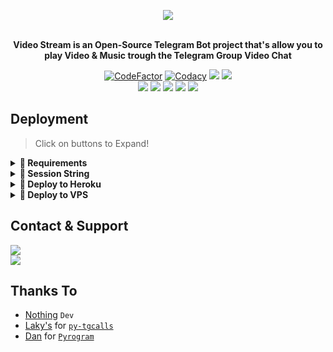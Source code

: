 <p align="center"><a href="https://t.me/VeezVideoBot"><img src="https://github.com/PunyaChael/Bot-Telegram/raw/main/driver/veezlogo.png"></a></p>
<p align="center">
    <br><b>Video Stream is an Open-Source Telegram Bot project that's allow you to play Video & Music trough the Telegram Group Video Chat</b><br>
</p>
<p align="center">
    <a href="https://www.codefactor.io/repository/github/PunyaChael/Bot-Telegram"> <img src="https://www.codefactor.io/repository/github/PunyaChael/Bot-Telegram/badge?color=red&logo=codacy&style=flat-square" alt="CodeFactor" /></a>
    <a href="https://app.codacy.com/gh/PunyaChael/Bot-Telegram/dashboard"> <img src="https://img.shields.io/codacy/grade/a723cb464d5a4d25be3152b5d71de82d?color=red&logo=codacy&style=flat-square" alt="Codacy" /></a>
    <a href="https://www.python.org/" alt="made-with-python"> <img src="https://img.shields.io/badge/Made%20with-Python-black.svg?style=flat-square&logo=python&logoColor=blue&color=red" /></a>
    <a href="https://github.com/PunyaChael/Bot-Telegram/graphs/commit-activity" alt="Maintenance"> <img src="https://img.shields.io/badge/Maintained%3F-yes-red.svg?style=flat-square" /></a><br>
    <a href="https://github.com/PunyaChael/Bot-Telegram"> <img src="https://img.shields.io/github/repo-size/PunyaChael/Bot-Telegram?color=red&logo=github&logoColor=blue&style=flat-square" /></a>
    <a href="https://github.com/PunyaChael/Bot-Telegram/commits/main"> <img src="https://img.shields.io/github/last-commit/PunyaChael/Bot-Telegram?color=red&logo=github&logoColor=blue&style=flat-square" /></a>
    <a href="https://github.com/PunyaChael/Bot-Telegram/issues"> <img src="https://img.shields.io/github/issues/PunyaChael/Bot-Telegram?color=red&logo=github&logoColor=blue&style=flat-square" /></a>
    <a href="https://github.com/PunyaChael/Bot-Telegram/network/members"> <img src="https://img.shields.io/github/forks/PunyaChael/Bot-Telegram?color=red&logo=github&logoColor=blue&style=flat-square" /></a>
    <a href="https://github.com/PunyaChael/Bot-Telegram/network/members"> <img src="https://img.shields.io/github/stars/PunyaChael/Bot-Telegram?color=red&logo=github&logoColor=blue&style=flat-square" /></a>
</p>

## Deployment

> Click on buttons to Expand!
<details>
<summary><b>🔗 Requirements</b></summary>
<br>

- [Python3.9](https://www.python.org/downloads/release/python-390/)
- [Telegram API Key](https://docs.pyrogram.org/intro/setup#api-keys)
- [Telegram Bot Token](https://t.me/botfather)
- [MongoDB URL](https://telegra.ph/How-to-Get-mongodb-url-02-18)
- [Telegram Bot Session String](https://t.me/SessionGeneratorBot)
    
</details>

<details>
<summary><b>🔗 Session String</b></summary>
<br>

[NothingStringGenBot](https://t.me/NothingStringGenBot)
</details>

<details>
<summary><b>🔗 Deploy to Heroku</b></summary>
<br>

> Heroku has blacklisted this repository, That's why you get policy error message while pressing the Deploy Button. So the solution is you'll need to Fork this repo first and tap the Deploy Button from your forked repo. Click the fork button in the upper right corner next to the star button to fork this Repo.

<h4>Click the button below to deploy Bot on Heroku!</h4>    
<p><a href="https://heroku.com/deploy"><img src="https://img.shields.io/badge/Deploy%20To%20Heroku-blueviolet?style=for-the-badge&logo=heroku" width="200""/></a></p>

</details>

<details>
<summary><b>🔗 Deploy to VPS</b></summary>
<br>

> Command

```console
root@linux~ $ git clone https://github.com/PunyaChael/Bot-Telegram
root@linux~ $ cd Bot-Telegram
root@linux~ $ pip3 install -U -r requirements.txt
root@linux~ $ cp example.env .env
```
> Edit .env with your own values and then start bot with
```console
root@linux~ $ python3 main.py
```

</details>


## Contact & Support

<a href="https://t.me/NothingMusikBot"><img src="https://img.shields.io/badge/Join-Updates%20Channel-blue.svg?style=for-the-badge&logo=Telegram"></a><br>
<a href="https://t.me/KenalSayaaa"><img src="https://img.shields.io/badge/Contact-Repo%20Owner-blue.svg?style=for-the-badge&logo=Telegram"></a>



## Thanks To

- [Nothing](https://github.com/PunyaChael) ``Dev``
- [Laky's](https://github.com/Laky-64) for [``py-tgcalls``](https://github.com/pytgcalls/pytgcalls)
- [Dan](https://github.com/delivrance) for [``Pyrogram``](https://github.com/pyrogram)
